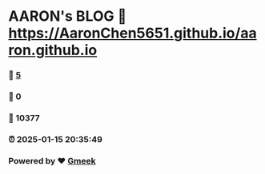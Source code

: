 # AARON's BLOG :link: https://AaronChen5651.github.io/aaron.github.io 
### :page_facing_up: [5](https://AaronChen5651.github.io/aaron.github.io/tag.html) 
### :speech_balloon: 0 
### :hibiscus: 10377 
### :alarm_clock: 2025-01-15 20:35:49 
### Powered by :heart: [Gmeek](https://github.com/Meekdai/Gmeek)
